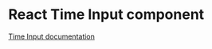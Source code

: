 <!-- @license CC0-1.0 -->

# React Time Input component

[Time Input documentation](../../../css/src/components/time-input/README.md)
